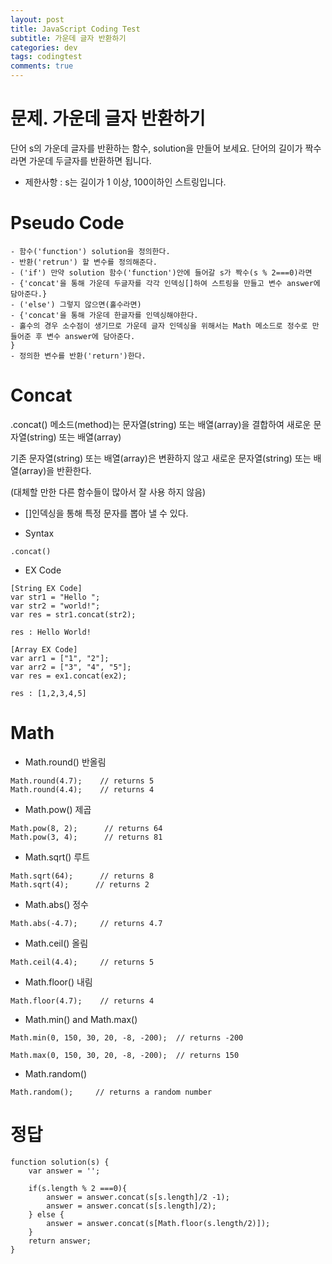 ```yaml
---  
layout: post  
title: JavaScript Coding Test
subtitle: 가운데 글자 반환하기
categories: dev  
tags: codingtest
comments: true  
--- 
```


# 문제. 가운데 글자 반환하기
단어 s의 가운데 글자를 반환하는 함수, solution을 만들어 보세요. 단어의 길이가 짝수라면 가운데 두글자를 반환하면 됩니다.

- 제한사항 : s는 길이가 1 이상, 100이하인 스트링입니다.

# Pseudo Code

~~~
- 함수('function') solution을 정의한다.
- 반환('retrun') 할 변수를 정의해준다.
- ('if') 만약 solution 함수('function')안에 들어갈 s가 짝수(s % 2===0)라면
- {'concat'을 통해 가운데 두글자를 각각 인덱싱[]하여 스트링을 만들고 변수 answer에 담아준다.}
- ('else') 그렇지 않으면(홀수라면)
- {'concat'을 통해 가운데 한글자를 인덱싱해야한다.
- 홀수의 경우 소수점이 생기므로 가운데 글자 인덱싱을 위해서는 Math 메소드로 정수로 만들어준 후 변수 answer에 담아준다.
}
- 정의한 변수를 반환('return')한다.
~~~

# Concat
.concat() 메소드(method)는 문자열(string) 또는 배열(array)을 결합하여 새로운 문자열(string) 또는 배열(array)

기존 문자열(string) 또는 배열(array)은 변환하지 않고 새로운 문자열(string) 또는 배열(array)을 반환한다.

(대체할 만한 다른 함수들이 많아서 잘 사용 하지 않음)

* []인덱싱을 통해 특정 문자를 뽑아 낼 수 있다.

- Syntax

~~~
.concat()
~~~

- EX Code

~~~
[String EX Code]
var str1 = "Hello ";
var str2 = "world!";
var res = str1.concat(str2);

res : Hello World!

[Array EX Code]
var arr1 = ["1", "2"];
var arr2 = ["3", "4", "5"];
var res = ex1.concat(ex2);

res : [1,2,3,4,5]
~~~

# Math

- Math.round() 반올림

~~~
Math.round(4.7);    // returns 5
Math.round(4.4);    // returns 4
~~~

- Math.pow() 제곱

~~~
Math.pow(8, 2);      // returns 64
Math.pow(3, 4);      // returns 81
~~~

- Math.sqrt() 루트

~~~
Math.sqrt(64);      // returns 8
Math.sqrt(4);      // returns 2
~~~

- Math.abs() 정수

~~~
Math.abs(-4.7);     // returns 4.7
~~~

- Math.ceil() 올림

~~~
Math.ceil(4.4);     // returns 5
~~~

- Math.floor() 내림

~~~
Math.floor(4.7);    // returns 4
~~~

- Math.min() and Math.max()

~~~
Math.min(0, 150, 30, 20, -8, -200);  // returns -200

Math.max(0, 150, 30, 20, -8, -200);  // returns 150
~~~

- Math.random()

~~~
Math.random();     // returns a random number
~~~

# 정답

~~~
function solution(s) {
    var answer = '';

    if(s.length % 2 ===0){
        answer = answer.concat(s[s.length]/2 -1);
        answer = answer.concat(s[s.length]/2);
    } else {
        answer = answer.concat(s[Math.floor(s.length/2)]);
    }
    return answer;
}
~~~
